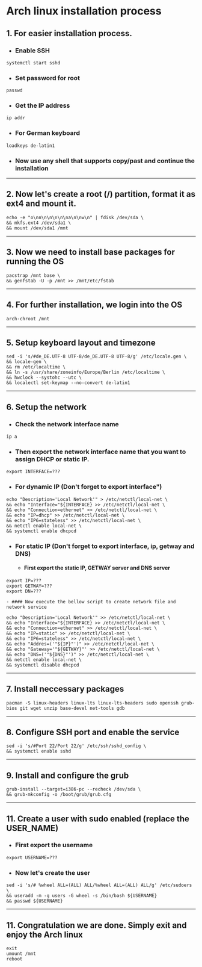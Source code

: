 # Arch linux installation process

## 1. For easier installation process. 
  - ### Enable SSH
```
systemctl start sshd
```
  - ### Set password for root
```
passwd
```
  - ### Get the IP address
```
ip addr
```
  - ### For German keyboard
```
loadkeys de-latin1
```
  - ### Now use any shell that supports copy/past and continue the installation

---

## 2. Now let's create a root (/) partition, format it as ext4 and mount it.
```
echo -e "o\nn\n\n\n\n\na\n\nw\n" | fdisk /dev/sda \
&& mkfs.ext4 /dev/sda1 \
&& mount /dev/sda1 /mnt
```
---

## 3. Now we need to install base packages for running the OS
```
pacstrap /mnt base \
&& genfstab -U -p /mnt >> /mnt/etc/fstab
```
---

## 4. For further installation, we login into the OS
```
arch-chroot /mnt
```
---

## 5. Setup keyboard layout and timezone
```
sed -i 's/#de_DE.UTF-8 UTF-8/de_DE.UTF-8 UTF-8/g' /etc/locale.gen \
&& locale-gen \
&& rm /etc/localtime \
&& ln -s /usr/share/zoneinfo/Europe/Berlin /etc/localtime \
&& hwclock --systohc --utc \
&& localectl set-keymap --no-convert de-latin1
```

---

## 6. Setup the network
  - ### Check the network interface name 
```
ip a
```
  - ### Then export the network interface name that you want to assign DHCP or static IP.
```
export INTERFACE=???
```

  - ### For dynamic IP (Don't forget to export interface")
```
echo "Description='Local Network'" > /etc/netctl/local-net \
&& echo "Interface="${INTERFACE} >> /etc/netctl/local-net \
&& echo "Connection=ethernet" >> /etc/netctl/local-net \
&& echo "IP=dhcp" >> /etc/netctl/local-net \
&& echo "IP6=stateless" >> /etc/netctl/local-net \
&& netctl enable local-net \
&& systemctl enable dhcpcd
```
  - ### For static IP (Don't forget to export interface, ip, getway and DNS)
    - #### First export the static IP, GETWAY server and DNS server
```
export IP=???
export GETWAY=???
export DN=???
```
    - #### Now execute the bellow script to create network file and network service 
```
echo "Description='Local Network'" >> /etc/netctl/local-net \
&& echo "Interface="${INTERFACE} >> /etc/netctl/local-net \
&& echo "Connection=ethernet" >> /etc/netctl/local-net \
&& echo "IP=static" >> /etc/netctl/local-net \
&& echo "IP6=stateless" >> /etc/netctl/local-net \
&& echo "Addres=('"${IP}"')" >> /etc/netctl/local-net \
&& echo "Gateway='"${GETWAY}"' >> /etc/netctl/local-net \
&& echo "DNS=('"${DNS}"')" >> /etc/netctl/local-net \
&& netctl enable local-net \
&& systemctl disable dhcpcd
```

---

## 7. Install neccessary packages
```
pacman -S linux-headers linux-lts linux-lts-headers sudo openssh grub-bios git wget unzip base-devel net-tools gdb 
```

---

## 8. Configure SSH port and enable the service
```
sed -i 's/#Port 22/Port 22/g' /etc/ssh/sshd_config \
&& systemctl enable sshd
```

---

## 9. Install and configure the grub
```
grub-install --target=i386-pc --recheck /dev/sda \
&& grub-mkconfig -o /boot/grub/grub.cfg
```

---

## 11. Create a user with sudo enabled (replace the USER_NAME)
  - ### First export the username
```
export USERNAME=???
```
  - ### Now let's create the user
```
sed -i 's/# %wheel ALL=(ALL) ALL/%wheel ALL=(ALL) ALL/g' /etc/sudoers \
&& useradd -m -g users -G wheel -s /bin/bash ${USERNAME}
&& passwd ${USERNAME}
```

---

## 11. Congratulation we are done. Simply exit and enjoy the Arch linux 
```
exit
umount /mnt
reboot
```
